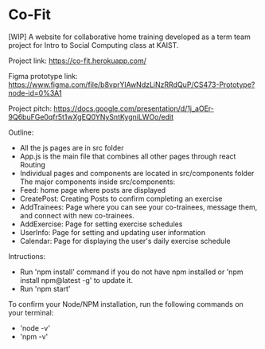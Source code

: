 # Co-Fit

[WIP] A website for collaborative home training developed as a term team project for Intro to Social Computing class at KAIST.

Project link: https://co-fit.herokuapp.com/

Figma prototype link: https://www.figma.com/file/b8vprYlAwNdzLiNzRRdQuP/CS473-Prototype?node-id=0%3A1

Project pitch: https://docs.google.com/presentation/d/1j_aOEr-9Q6buFGe0qfr5t1wXgEQ0YNySntKygniLWOo/edit

Outline:
- All the js pages are in src folder
- App.js is the main file that combines all other pages through react Routing
- Individual pages and components are located in src/components folder
The major components inside src/components:
- Feed: home page where posts are displayed
- CreatePost: Creating Posts to confirm completing an exercise
- AddTrainees: Page where you can see your co-trainees, message them, and connect with new co-trainees.
- AddExercise: Page for setting exercise schedules
- UserInfo: Page for setting and updating user information
- Calendar: Page for displaying the user's daily exercise schedule


Intructions:
- Run 'npm install' command if you do not have npm installed or 'npm install npm@latest -g' to update it.
- Run 'npm start'

To confirm your Node/NPM installation, run the following commands on your terminal:
- 'node -v'
- 'npm -v'
